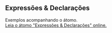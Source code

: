 ## Expressões & Declarações

Exemplos acompanhando o átomo.  
[Leia o átomo "Expressões & Declarações" online.](https://stepik.org/lesson/104313/step/1)